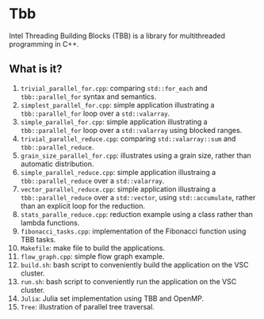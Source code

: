 # Tbb
Intel Threading Building Blocks (TBB) is a library for multithreaded
programming in C++.

## What is it?
1. `trivial_parallel_for.cpp`: comparing `std::for_each` and `tbb::parallel_for`
    syntax and semantics.
1. `simplest_parallel_for.cpp`: simple application illustrating a
    `tbb::parallel_for` loop over a `std::valarray`.
1. `simple_parallel_for.cpp`: simple application illustrating a
    `tbb::parallel_for` loop over a `std::valarray` using blocked ranges.
1. `trivial_parallel_reduce.cpp`: comparing `std::valarray::sum` and
    `tbb::parallel_reduce`.
1. `grain_size_parallel_for.cpp`: illustrates using a grain size, rather than
    automatic distribution.
1. `simple_parallel_reduce.cpp`: simple application illustraing a
    `tbb::parallel_reduce` over a `std::valarray`.
1. `vector_parallel_reduce.cpp`: simple application illustraing a
    `tbb::parallel_reduce` over a `std::vector`, using `std::accumulate`,
    rather than an explicit loop for the reduction.
1. `stats_paralle_reduce.cpp`: reduction example using a class rather than lambda
   functions.
1. `fibonacci_tasks.cpp`: implementation of the Fibonacci function using TBB
    tasks.
1. `Makefile`: make file to build the applications.
1. `flow_graph.cpp`: simple flow graph example.
1. `build.sh`: bash script to conveniently build the application on
    the VSC cluster.
1. `run.sh`: bash script to conveniently run the application on
    the VSC cluster.
1. `Julia`: Julia set implementation using TBB and OpenMP.
1. `Tree`: illustration of parallel tree traversal.
